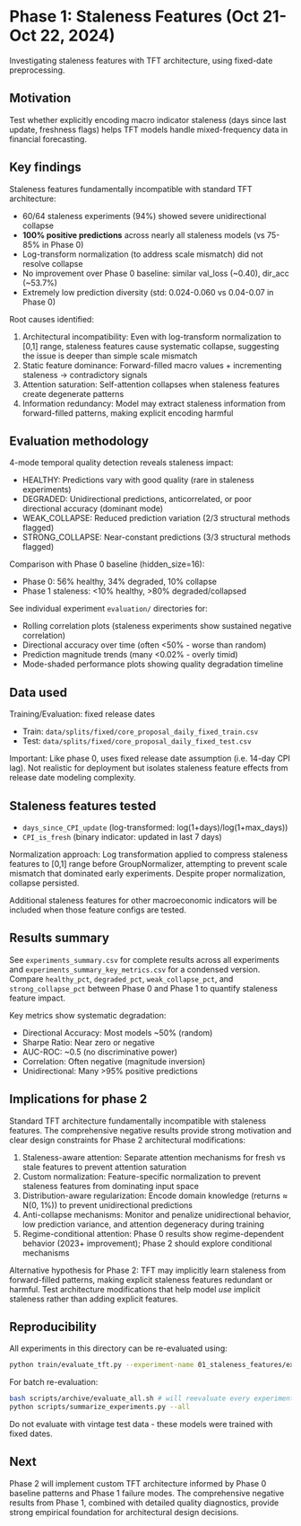 # Phase 1: Staleness Features (Oct 21-Oct 22, 2024)

Investigating staleness features with TFT architecture, using fixed-date preprocessing.

## Motivation
Test whether explicitly encoding macro indicator staleness (days since last update, freshness flags) helps TFT models handle mixed-frequency data in financial forecasting.

## Key findings
Staleness features fundamentally incompatible with standard TFT architecture:
- 60/64 staleness experiments (94%) showed severe unidirectional collapse
- **100% positive predictions** across nearly all staleness models (vs 75-85% in Phase 0)
- Log-transform normalization (to address scale mismatch) did not resolve collapse
- No improvement over Phase 0 baseline: similar val_loss (~0.40), dir_acc (~53.7%)
- Extremely low prediction diversity (std: 0.024-0.060 vs 0.04-0.07 in Phase 0)

Root causes identified:
1. Architectural incompatibility: Even with log-transform normalization to [0,1] range, staleness features cause systematic collapse, suggesting the issue is deeper than simple scale mismatch
2. Static feature dominance: Forward-filled macro values + incrementing staleness → contradictory signals
3. Attention saturation: Self-attention collapses when staleness features create degenerate patterns
4. Information redundancy: Model may extract staleness information from forward-filled patterns, making explicit encoding harmful

## Evaluation methodology
4-mode temporal quality detection reveals staleness impact:
- HEALTHY: Predictions vary with good quality (rare in staleness experiments)
- DEGRADED: Unidirectional predictions, anticorrelated, or poor directional accuracy (dominant mode)
- WEAK_COLLAPSE: Reduced prediction variation (2/3 structural methods flagged)
- STRONG_COLLAPSE: Near-constant predictions (3/3 structural methods flagged)

Comparison with Phase 0 baseline (hidden_size=16):
- Phase 0: 56% healthy, 34% degraded, 10% collapse
- Phase 1 staleness: <10% healthy, >80% degraded/collapsed

See individual experiment `evaluation/` directories for:
- Rolling correlation plots (staleness experiments show sustained negative correlation)
- Directional accuracy over time (often <50% - worse than random)
- Prediction magnitude trends (many <0.02% - overly timid)
- Mode-shaded performance plots showing quality degradation timeline

## Data used
Training/Evaluation: fixed release dates
- Train: `data/splits/fixed/core_proposal_daily_fixed_train.csv`  
- Test: `data/splits/fixed/core_proposal_daily_fixed_test.csv`

Important: Like phase 0, uses fixed release date assumption (i.e. 14-day CPI lag). Not realistic for deployment but isolates staleness feature effects from release date modeling complexity.


## Staleness features tested
- `days_since_CPI_update` (log-transformed: log(1+days)/log(1+max_days))
- `CPI_is_fresh` (binary indicator: updated in last 7 days)

Normalization approach: Log transformation applied to compress staleness features to [0,1] range before GroupNormalizer, attempting to prevent scale mismatch that dominated early experiments. Despite proper normalization, collapse persisted.

Additional staleness features for other macroeconomic indicators will be included when those feature configs are tested.


## Results summary
See `experiments_summary.csv` for complete results across all experiments and `experiments_summary_key_metrics.csv` for a condensed version. Compare `healthy_pct`, `degraded_pct`, `weak_collapse_pct`, and `strong_collapse_pct` between Phase 0 and Phase 1 to quantify staleness feature impact.

Key metrics show systematic degradation:
- Directional Accuracy: Most models ~50% (random)
- Sharpe Ratio: Near zero or negative
- AUC-ROC: ~0.5 (no discriminative power)
- Correlation: Often negative (magnitude inversion)
- Unidirectional: Many >95% positive predictions

## Implications for phase 2
Standard TFT architecture fundamentally incompatible with staleness features. The comprehensive negative results provide strong motivation and clear design constraints for Phase 2 architectural modifications:

1. Staleness-aware attention: Separate attention mechanisms for fresh vs stale features to prevent attention saturation
2. Custom normalization: Feature-specific normalization to prevent staleness features from dominating input space
3. Distribution-aware regularization: Encode domain knowledge (returns ≈ N(0, 1%)) to prevent unidirectional predictions
4. Anti-collapse mechanisms: Monitor and penalize unidirectional behavior, low prediction variance, and attention degeneracy during training
5. Regime-conditional attention: Phase 0 results show regime-dependent behavior (2023+ improvement); Phase 2 should explore conditional mechanisms

Alternative hypothesis for Phase 2: TFT may implicitly learn staleness from forward-filled patterns, making explicit staleness features redundant or harmful. Test architecture modifications that help model *use* implicit staleness rather than adding explicit features.

## Reproducibility
All experiments in this directory can be re-evaluated using:
```bash
python train/evaluate_tft.py --experiment-name 01_staleness_features/experiment_name
```

For batch re-evaluation:
```bash
bash scripts/archive/evaluate_all.sh # will reevaluate every experiment in all phases!
python scripts/summarize_experiments.py --all
```

Do not evaluate with vintage test data - these models were trained with fixed dates.

## Next
Phase 2 will implement custom TFT architecture informed by Phase 0 baseline patterns and Phase 1 failure modes. The comprehensive negative results from Phase 1, combined with detailed quality diagnostics, provide strong empirical foundation for architectural design decisions.
